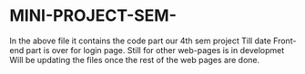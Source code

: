 # MINI-PROJECT-SEM-

In the above file it contains the code part our 4th sem project
Till date 
Front-end part is over for login page.
Still for other web-pages is in developmet 
Will be updating the files once the rest of the web pages are done.
